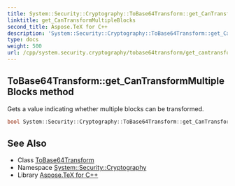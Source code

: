 ```yaml
---
title: System::Security::Cryptography::ToBase64Transform::get_CanTransformMultipleBlocks method
linktitle: get_CanTransformMultipleBlocks
second_title: Aspose.TeX for C++
description: 'System::Security::Cryptography::ToBase64Transform::get_CanTransformMultipleBlocks method. Gets a value indicating whether multiple blocks can be transformed in C++.'
type: docs
weight: 500
url: /cpp/system.security.cryptography/tobase64transform/get_cantransformmultipleblocks/
---
```

## ToBase64Transform::get_CanTransformMultipleBlocks method


Gets a value indicating whether multiple blocks can be transformed.

```cpp
bool System::Security::Cryptography::ToBase64Transform::get_CanTransformMultipleBlocks()
```

## See Also

* Class [ToBase64Transform](../)
* Namespace [System::Security::Cryptography](../../)
* Library [Aspose.TeX for C++](../../../)
